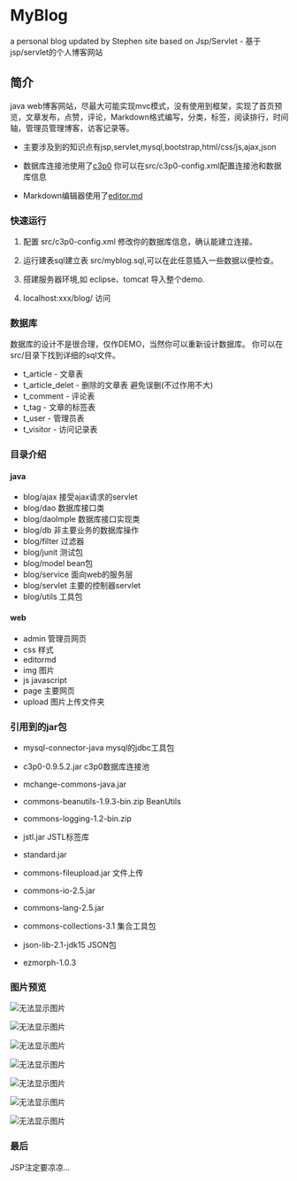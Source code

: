 # MyBlog

a personal blog updated by Stephen site based on Jsp/Servlet - 基于jsp/servlet的个人博客网站

## 简介

java web博客网站，尽最大可能实现mvc模式，没有使用到框架，实现了首页预览，文章发布，点赞，评论，Markdown格式编写，分类，标签，阅读排行，时间轴，管理员管理博客，访客记录等。

* 主要涉及到的知识点有jsp,servlet,mysql,bootstrap,html/css/js,ajax,json

* 数据库连接池使用了[c3p0](http://www.mchange.com/projects/c3p0/) 你可以在src/c3p0-config.xml配置连接池和数据库信息

* Markdown编辑器使用了[editor.md](https://github.com/pandao/editor.md)

### 快速运行

1. 配置 src/c3p0-config.xml 修改你的数据库信息，确认能建立连接。

2. 运行建表sql建立表 src/myblog.sql,可以在此任意插入一些数据以便检查。

3. 搭建服务器环境,如 eclipse、tomcat 导入整个demo.

4. localhost:xxx/blog/ 访问


### 数据库

数据库的设计不是很合理，仅作DEMO，当然你可以重新设计数据库。
你可以在src/目录下找到详细的sql文件。

* t_article - 文章表
* t_article_delet - 删除的文章表 避免误删(不过作用不大)
* t_comment - 评论表
* t_tag - 文章的标签表
* t_user - 管理员表
* t_visitor - 访问记录表

### 目录介绍

#### java

* blog/ajax 接受ajax请求的servlet
* blog/dao 数据库接口类
* blog/daoImple 数据库接口实现类
* blog/db 非主要业务的数据库操作
* blog/filter 过滤器
* blog/junit 测试包
* blog/model bean包
* blog/service 面向web的服务层
* blog/servlet 主要的控制器servlet
* blog/utils 工具包

#### web

* admin 管理员网页
* css 样式
* editormd 
* img 图片
* js javascript
* page 主要网页
* upload 图片上传文件夹

### 引用到的jar包

* mysql-connector-java   mysql的jdbc工具包

* c3p0-0.9.5.2.jar     c3p0数据库连接池
* mchange-commons-java.jar 

* commons-beanutils-1.9.3-bin.zip  BeanUtils
* commons-logging-1.2-bin.zip

* jstl.jar  JSTL标签库
* standard.jar 

* commons-fileupload.jar 文件上传
* commons-io-2.5.jar
* commons-lang-2.5.jar

* commons-collections-3.1 集合工具包

* json-lib-2.1-jdk15 JSON包
* ezmorph-1.0.3

### 图片预览

![无法显示图片](https://github.com/Lemonreds/MyBlog/blob/master/screenshot/1.png)

![无法显示图片](https://github.com/Lemonreds/MyBlog/blob/master/screenshot/2.png)

![无法显示图片](https://github.com/Lemonreds/MyBlog/blob/master/screenshot/3.png)

![无法显示图片](https://github.com/Lemonreds/MyBlog/blob/master/screenshot/4.png)

![无法显示图片](https://github.com/Lemonreds/MyBlog/blob/master/screenshot/5.png)

![无法显示图片](https://github.com/Lemonreds/MyBlog/blob/master/screenshot/6.png)

![无法显示图片](https://github.com/Lemonreds/MyBlog/blob/master/screenshot/7.png)

### 最后

JSP注定要凉凉...
